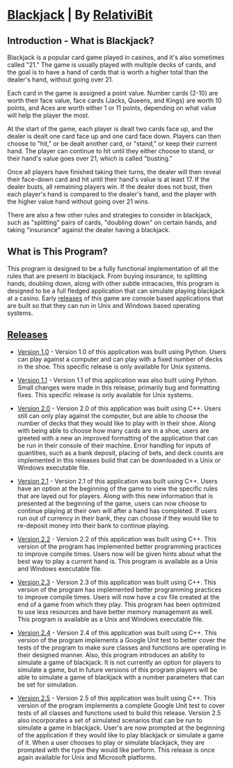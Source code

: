# [Blackjack](https://github.com/RelativiBit/Blackjack) | By [RelativiBit](https://github.com/RelativiBit)

## Introduction - What is Blackjack?
Blackjack is a popular card game played in casinos, and it's also sometimes called "21." The game is usually played with multiple decks of cards, and the goal is to have a hand of cards that is worth a higher total than the dealer's hand, without going over 21.

Each card in the game is assigned a point value. Number cards (2-10) are worth their face value, face cards (Jacks, Queens, and Kings) are worth 10 points, and Aces are worth either 1 or 11 points, depending on what value will help the player the most.

At the start of the game, each player is dealt two cards face up, and the dealer is dealt one card face up and one card face down. Players can then choose to "hit," or be dealt another card, or "stand," or keep their current hand. The player can continue to hit until they either choose to stand, or their hand's value goes over 21, which is called "busting."

Once all players have finished taking their turns, the dealer will then reveal their face-down card and hit until their hand's value is at least 17. If the dealer busts, all remaining players win. If the dealer does not bust, then each player's hand is compared to the dealer's hand, and the player with the higher value hand without going over 21 wins.

There are also a few other rules and strategies to consider in blackjack, such as "splitting" pairs of cards, "doubling down" on certain hands, and taking "insurance" against the dealer having a blackjack.

## What is This Program?
This program is designed to be a fully functional implementation of all the rules that are present in blackjack. From buying insurance, to splitting hands, doubling down, along with other subtle intracacies, this program is designed to be a full fledged application that can simulate playing blackjack at a casino. Early [releases](https://github.com/RelativiBit/Blackjack/releases) of this game are console based applications that are built so that they can run in Unix and Windows based operating systems.

## [Releases](https://github.com/RelativiBit/Blackjack/releases)
- [Version 1.0](https://github.com/RelativiBit/Blackjack/releases/tag/v1.0) - Version 1.0 of this application was built using Python. Users can play against a computer and can play with a fixed number of decks in the shoe. This specific release is only available for Unix systems.
- [Version 1.1](https://github.com/RelativiBit/Blackjack/releases/tag/v1.1) - Version 1.1 of this application was also built using Python. Small changes were made in this release, primarily bug and formatting fixes. This specific release is only available for Unix systems.
- [Version 2.0](https://github.com/RelativiBit/Blackjack/releases/tag/v2.0) - Version 2.0 of this application was built using C++. Users still can only play against the computer, but are able to choose the number of decks that they would like to play with in their shoe. Along with being able to choose how many cards are in a shoe, users are greeted with a new an improved formatting of the application that can be run in their console of their machine. Error handling for inputs of quantities, such as a bank deposit, placing of bets, and deck counts are implemented in this releases build that can be downloaded in a Unix or Windows executable file.
- [Version 2.1](https://github.com/RelativiBit/Blackjack/releases/tag/v2.1) - Version 2.1 of this application was built using C++. Users have an option at the beginning of the game to view the specific rules that are layed out for players. Along with this new information that is presented at the beginning of the game, users can now choose to continue playing at their own will after a hand has completed. If users run out of currency in their bank, they can choose if they would like to re-deposit money into their bank to continue playing.

- [Version 2.2](https://github.com/RelativiBit/Blackjack/releases/tag/v2.2) - Version 2.2 of this application was built using C++. This version of the program has implemented better programming practices to improve compile times. Users now will be given hints about what the best way to play a current hand is. This program is available as a Unix and Windows executable file.

- [Version 2.3](https://github.com/RelativiBit/Blackjack/releases/tag/v2.3) - Version 2.3 of this application was built using C++. This version of the program has implemented better programming practices to improve compile times. Users will now have a csv file created at the end of a game from which they play. This program has been optimized to use less resources and have better memory management as well. This program is available as a Unix and Windows executable file.

- [Version 2.4](https://github.com/RelativiBit/Blackjack/releases/tag/v2.4) - Version 2.4 of this application was built using C++. This version of the program implements a Google Unit test to better cover the tests of the program to make sure classes and functions are operating in their designed manner. Also, this program introduces an ability to simulate a game of blackjack. It is not currently an option for players to simulate a game, but in future versions of this program players will be able to simulate a game of blackjack with a number parameters that can be set for simulation.

- [Version 2.5](https://github.com/RelativiBit/EZ-Blackjack/releases/tag/v2.5) - Version 2.5 of this application was built using C++. This
version of the program implements a complete Google Unit test to cover tests of all classes and functions used to build this release. Version 2.5 also incorporates a set of simulated scenarios that can be run to simulate a game in blackjack. User's are now prompted at the beginning of the application if they would like to play blackjack or simulate a game of it. When a user chooses to play or simulate blackjack, they are prompted with the type they would like perform. This release is once again available for Unix and Microsoft platforms.